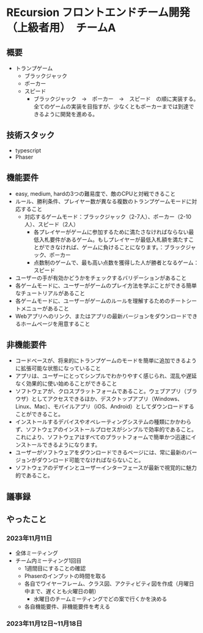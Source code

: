 # REcursion フロントエンドチーム開発（上級者用）　チームA

## 概要
- トランプゲーム
  - ブラックジャック
  - ポーカー
  - スピード
    - ブラックジャック　→　ポーカー　→　スピード　の順に実装する。<br>
      全てのゲームの実装を目指すが、少なくともポーカーまでは到達できるように開発を進める。 
## 技術スタック
- typescript 
- Phaser

## 機能要件
- easy, medium, hardの3つの難易度で、敵のCPUと対戦できること
- ルール、勝利条件、プレイヤー数が異なる複数のトランプゲームモードに対応すること
  - 対応するゲームモード：ブラックジャック（2-7人）、ポーカー（2-10人）、スピード（2人）
    - 各プレイヤーがゲームに参加するために満たさなければならない最低入札要件があるゲーム。もしプレイヤーが最低入札額を満たすことができなければ、ゲームに負けることになります。：ブラックジャック、ポーカー
    - 点数制のゲームで、最も高い点数を獲得した人が勝者となるゲーム：スピード
- ユーザーの手が有効かどうかをチェックするバリデーションがあること
- 各ゲームモードに、ユーザーがゲームのプレイ方法を学ぶことができる簡単なチュートリアルがあること
- 各ゲームモードに、ユーザーがゲームのルールを理解するためのチートシートメニューがあること
- Webアプリへのリンク、またはアプリの最新バージョンをダウンロードできるホームページを用意すること

## 非機能要件
- コードベースが、将来的にトランプゲームのモードを簡単に追加できるように拡張可能な状態になっていること
- アプリは、ユーザーにとってシンプルでわかりやすく感じられ、混乱や遅延なく効果的に使い始めることができること
- ソフトウェアが、クロスプラットフォームであること。ウェブアプリ（ブラウザ）としてアクセスできるほか、デスクトップアプリ（Windows、Linux、Mac）、モバイルアプリ（iOS、Android）としてダウンロードすることができること。
- インストールするデバイスやオペレーティングシステムの種類にかかわらず、ソフトウェアのインストールプロセスがシンプルで効率的であること。これにより、ソフトウェアはすべてのプラットフォームで簡単かつ迅速にインストールできるようになります。
- ユーザーがソフトウェアをダウンロードできるページには、常に最新のバージョンがダウンロード可能でなければならないこと。
- ソフトウェアのデザインとユーザーインターフェースが最新で視覚的に魅力的であること。

## 議事録
**やったこと**
- 

### 2023年11月11日
- 全体ミーティング
- チーム内ミーティング1回目
  - 1週間目にすることの確認
  - Phaserのインプットの時間を取る
  - 各自でワイヤーフレーム、クラス図、アクティビティ図を作成（月曜日中まで、遅くとも火曜日の朝）
    - 水曜日のチームミーティングでどの案で行くかを決める 
  -  各自機能要件、非機能要件を考える


### 2023年11月12日~11月18日





